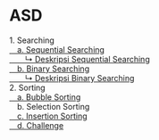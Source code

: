 # ASD
<a>1. Searching</a><br>
<a href="sequential searching.c">&emsp;a. Sequential Searching</a><br>
<a href="deskripsi sequential">&emsp;&emsp;↳ Deskripsi Sequential Searching</a><br>
<a href="https://github.com/desyderian/ASD/blob/main/searching/binary%20searching.c">&emsp;b. Binary Searching</a><br>
<a href="deskripsi binary">&emsp;&emsp;↳ Deskripsi Binary Searching </a><br>
<a>2. Sorting</a><br>
<a href="https://github.com/desyderian/ASD/blob/main/sorting/bubble%20sort/bubble%20sort.c">&emsp;a. Bubble Sorting</a><br>
<a>&emsp;b. Selection Sorting</a><br>
<a href="https://github.com/desyderian/ASD/blob/main/sorting/insertion%20sort/insertion%20sort.c">&emsp;c. Insertion Sorting</a><br>
<a href="https://github.com/desyderian/ASD/blob/main/sorting/challenge.c">&emsp;d. Challenge</a><br>
